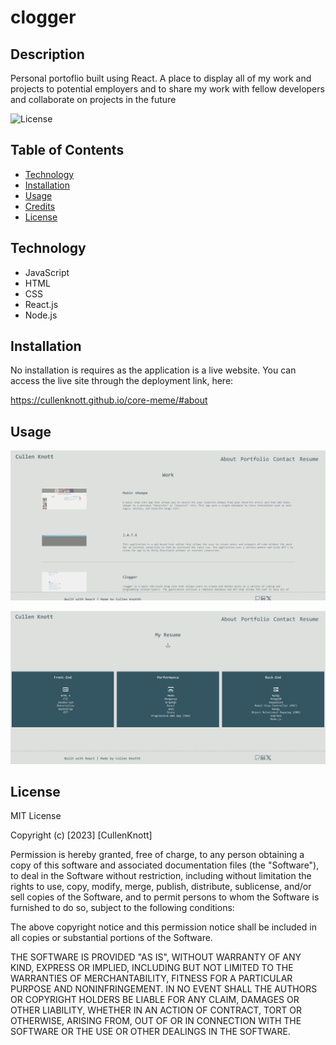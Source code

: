 # clogger

## Description

Personal portoflio built using React. A place to display all of my work and projects to potential employers and to share my work with fellow developers and collaborate on projects in the future

![License](https://img.shields.io/badge/mit-license-g.svg?style=for-the-badge&logo=&logoColor=white)

## Table of Contents

- [Technology](#Technology)
- [Installation](#installation)
- [Usage](#usage)
- [Credits](#credits)
- [License](#license)

## Technology

- JavaScript
- HTML
- CSS
- React.js
- Node.js

## Installation

No installation is requires as the application is a live website. You can access the live site through the deployment link, here:

https://cullenknott.github.io/core-meme/#about

## Usage
![image](./src/assets/images/portfolio1.png)

![image](./src/assets/images/portfolio2.png)

## License

MIT License

Copyright (c) [2023] [CullenKnott]

Permission is hereby granted, free of charge, to any person obtaining a copy of this software and associated documentation files (the "Software"), to deal in the Software without restriction, including without limitation the rights to use, copy, modify, merge, publish,  distribute, sublicense, and/or sell copies of the Software, and to permit persons to whom the Software is furnished to do so, subject to the following conditions:

The above copyright notice and this permission notice shall be included in all copies or substantial portions of the Software.

THE SOFTWARE IS PROVIDED "AS IS", WITHOUT WARRANTY OF ANY KIND, EXPRESS OR IMPLIED, INCLUDING BUT NOT LIMITED TO THE WARRANTIES OF MERCHANTABILITY, FITNESS FOR A PARTICULAR PURPOSE AND NONINFRINGEMENT. IN NO EVENT SHALL THE AUTHORS OR COPYRIGHT HOLDERS BE LIABLE FOR ANY CLAIM, DAMAGES OR OTHER LIABILITY, WHETHER IN AN ACTION OF CONTRACT, TORT OR OTHERWISE, ARISING FROM, OUT OF OR IN CONNECTION WITH THE SOFTWARE OR THE USE OR OTHER DEALINGS IN THE SOFTWARE.
